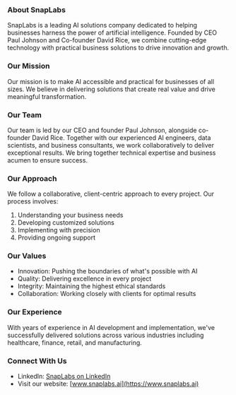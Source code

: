 ### About SnapLabs
SnapLabs is a leading AI solutions company dedicated to helping businesses harness the power of artificial intelligence. Founded by CEO Paul Johnson and Co-founder David Rice, we combine cutting-edge technology with practical business solutions to drive innovation and growth.

### Our Mission
Our mission is to make AI accessible and practical for businesses of all sizes. We believe in delivering solutions that create real value and drive meaningful transformation.

### Our Team
Our team is led by our CEO and founder Paul Johnson, alongside co-founder David Rice. Together with our experienced AI engineers, data scientists, and business consultants, we work collaboratively to deliver exceptional results. We bring together technical expertise and business acumen to ensure success.

### Our Approach
We follow a collaborative, client-centric approach to every project. Our process involves:
1. Understanding your business needs
2. Developing customized solutions
3. Implementing with precision
4. Providing ongoing support

### Our Values
- Innovation: Pushing the boundaries of what's possible with AI
- Quality: Delivering excellence in every project
- Integrity: Maintaining the highest ethical standards
- Collaboration: Working closely with clients for optimal results

### Our Experience
With years of experience in AI development and implementation, we've successfully delivered solutions across various industries including healthcare, finance, retail, and manufacturing.

### Connect With Us
- LinkedIn: [SnapLabs on LinkedIn](https://www.linkedin.com/company/snap-labs-ai/)
- Visit our website: [www.snaplabs.ai](https://www.snaplabs.ai)

